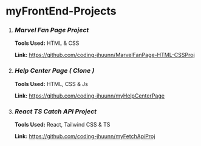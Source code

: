 # myFrontEnd-Projects

1. ### _**Marvel Fan Page Project**_
   **Tools Used:** HTML & CSS

   **Link:** https://github.com/coding-jhuunn/MarvelFanPage-HTML-CSSProj

2. ### _**Help Center Page ( Clone )**_
   **Tools Used:** HTML, CSS & Js

   **Link:** https://github.com/coding-jhuunn/myHelpCenterPage

3. ### _**React TS Catch API Project**_
   **Tools Used:** React, Tailwind CSS & TS

   **Link:** https://github.com/coding-jhuunn/myFetchApiProj

